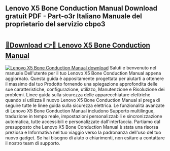 ## Lenovo X5 Bone Conduction Manual Download gratuit PDF - Part-o3r Italiano Manuale del proprietario del servizio cbpo3

# <h2><a href="http://dfh33lp.blite.top/?on=Lenovo+X5+Bone+Conduction+Manual">🔗Download 👉🔴 Lenovo X5 Bone Conduction Manual</a></h2>

[![Lenovo X5 Bone Conduction Manual download](https://i.imgur.com/lujVjoI.png)](http://dfh33lp.blite.top/?on=Lenovo+X5+Bone+Conduction+Manual)
Saluti e benvenuto nel manuale Dell'utente per il tuo Lenovo X5 Bone Conduction Manual appena aggiornato. Questa guida è appositamente progettata per aiutarti a ottenere il massimo dal tuo Prodotto fornendo una spiegazione approfondita delle sue caratteristiche, configurazione, utilizzo, Manutenzione e Risoluzione dei problemi. Linee guida sulla sicurezza delle apparecchiature elettriche quando si utilizza il nuovo Lenovo X5 Bone Conduction Manual si prega di seguire tutte le linee guida sulla sicurezza elettrica. Le funzionalità avanzate di Lenovo X5 Bone Conduction Manual includono Supporto multilingue, traduzione in tempo reale, impostazioni personalizzabili e sincronizzazione automatica, tutte accessibili e personalizzate dall'interfaccia. Partiamo dal presupposto che Lenovo X5 Bone Conduction Manual è stata una risorsa preziosa e Informativa nel tuo viaggio verso la padronanza dell'uso del tuo nuovo gadget. Se hai bisogno di aiuto o chiarimenti, non esitare a contattare il nostro team di supporto.
